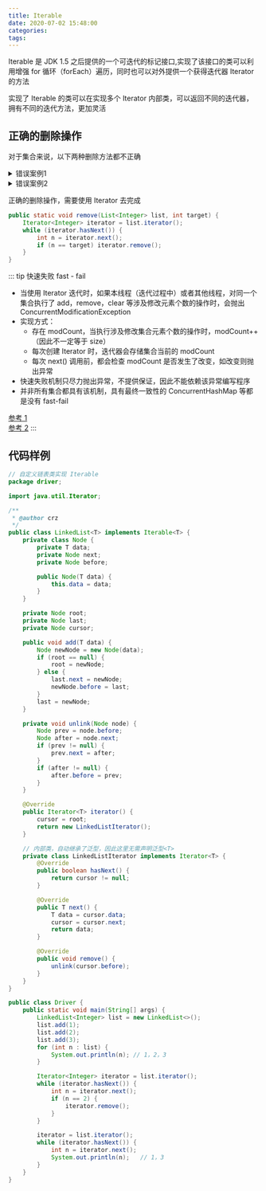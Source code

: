 ```yaml
---
title: Iterable
date: 2020-07-02 15:48:00
categories: 
tags:
---
```

Iterable 是 JDK 1.5 之后提供的一个可迭代的标记接口,实现了该接口的类可以利用增强 for 循环（forEach）遍历，同时也可以对外提供一个获得迭代器 Iterator 的方法
  
实现了 Iterable 的类可以在实现多个 Iterator 内部类，可以返回不同的迭代器，拥有不同的迭代方法，更加灵活

## 正确的删除操作
对于集合来说，以下两种删除方法都不正确

<details>
<summary>错误案例1</summary>

```java
public static void remove(List<Integer> list, int target) {
    for (int i = 0; i < list.size(); i++) {
        if (list.get(i) == target) {
            // 或者 list.remove(new Integer(target))
            list.remove(i);
        }
    }
}

public static void main(String[] args) {
    List<Integer> list = new ArrayList<>(Arrays.asList(1,2,2,3));
    remove(list,2); 
    // 输出：[1,2,3]
    // 删除导致索引动态变化，最终漏掉元素
    System.out.println(list); 
}
```

</details>

<details>
<summary>错误案例2</summary>

```java
public static void remove(List<Integer> list, int target) {
    for (int n : list) {
        if (n == target) {
            list.remove(new Integer(n));
        }
    }
}

public static void main(String[] args) {
    List<Integer> list = new ArrayList<>(Arrays.asList(1,2,2,3));
    // 程序出错
    // java.util.ConcurrentModificationException
    remove(list,2); 
    System.out.println(list); 
}
```

</details>

正确的删除操作，需要使用 Iterator 去完成

```java
public static void remove(List<Integer> list, int target) {
    Iterator<Integer> iterator = list.iterator();
    while (iterator.hasNext()) {
        int n = iterator.next();
        if (n == target) iterator.remove();
    }
}
```


::: tip 快速失败 fast - fail
- 当使用 Iterator 迭代时，如果本线程（迭代过程中）或者其他线程，对同一个集合执行了 add，remove，clear 等涉及修改元素个数的操作时，会抛出 ConcurrentModificationException
- 实现方式：
    + 存在 modCount，当执行涉及修改集合元素个数的操作时，modCount++（因此不一定等于 size）
    + 每次创建 Iterator 时，迭代器会存储集合当前的 modCount
    + 每次 next() 调用前，都会检查 modCount 是否发生了改变，如改变则抛出异常 
- 快速失败机制只尽力抛出异常，不提供保证，因此不能依赖该异常编写程序
- 并非所有集合都具有该机制，具有最终一致性的 ConcurrentHashMap 等都是没有 fast-fail

[参考 1](https://blog.csdn.net/zymx14/article/details/78394464)  
[参考 2](https://www.cnblogs.com/tong-yuan/p/HashSet.html)
:::

## 代码样例
```java
// 自定义链表类实现 Iterable
package driver;

import java.util.Iterator;

/**
 * @author crz
 */
public class LinkedList<T> implements Iterable<T> {
    private class Node {
        private T data;
        private Node next;
        private Node before;

        public Node(T data) {
            this.data = data;
        }
    }

    private Node root;
    private Node last;
    private Node cursor;

    public void add(T data) {
        Node newNode = new Node(data);
        if (root == null) {
            root = newNode;
        } else {
            last.next = newNode;
            newNode.before = last;
        }
        last = newNode;
    }

    private void unlink(Node node) {
        Node prev = node.before;
        Node after = node.next;
        if (prev != null) {
            prev.next = after;
        }
        if (after != null) {
            after.before = prev;
        }
    }

    @Override
    public Iterator<T> iterator() {
        cursor = root;
        return new LinkedListIterator();
    }

    // 内部类，自动继承了泛型，因此这里无需声明泛型<T>
    private class LinkedListIterator implements Iterator<T> {
        @Override
        public boolean hasNext() {
            return cursor != null;
        }

        @Override
        public T next() {
            T data = cursor.data;
            cursor = cursor.next;
            return data;
        }

        @Override
        public void remove() {
            unlink(cursor.before);
        }
    }
}

public class Driver {
    public static void main(String[] args) {
        LinkedList<Integer> list = new LinkedList<>();
        list.add(1);
        list.add(2);
        list.add(3);
        for (int n : list) {
            System.out.println(n); // 1，2，3
        }

        Iterator<Integer> iterator = list.iterator();
        while (iterator.hasNext()) {
            int n = iterator.next();
            if (n == 2) {
                iterator.remove(); 
            }
        }

        iterator = list.iterator();
        while (iterator.hasNext()) {
            int n = iterator.next();
            System.out.println(n);   // 1，3
        }
    }
}
```